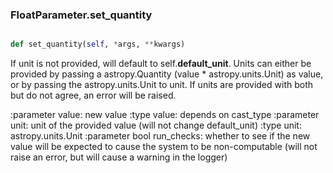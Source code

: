 ### FloatParameter.set_quantity

```py

def set_quantity(self, *args, **kwargs)

```



If unit is not provided, will default to self.<strong>default_unit</strong>.
Units can either be provided by passing a astropy.Quantity (value * astropy.units.Unit)
as value, or by passing the astropy.units.Unit to unit.  If units are provided with both
but do not agree, an error will be raised.

:parameter value: new value
:type value: depends on cast_type
:parameter unit: unit of the provided value (will not change default_unit)
:type unit: astropy.units.Unit
:parameter bool run_checks: whether to see if the new value will be expected
    to cause the system to be non-computable (will not raise an error, but
    will cause a warning in the logger)

